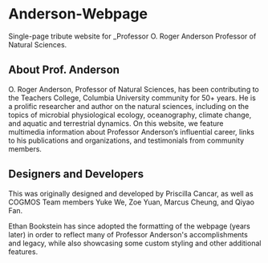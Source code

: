 # Anderson-Webpage

Single-page tribute website for _Professor O. Roger Anderson Professor of Natural Sciences.

## About Prof. Anderson

O. Roger Anderson, Professor of Natural Sciences, has been contributing to the Teachers College, Columbia University community for 50+ years. He is a prolific researcher and author on the natural sciences, including on the topics of microbial physiological ecology, oceanography, climate change, and aquatic and terrestrial dynamics. On this website, we feature multimedia information about Professor Anderson’s influential career, links to his publications and organizations, and testimonials from community members.

## Designers and Developers

This was originally designed and developed by Priscilla Cancar, as well as COGMOS Team members Yuke We, Zoe Yuan, Marcus Cheung, and Qiyao Fan.

Ethan Bookstein has since adopted the formatting of the webpage (years later) in order to reflect many of Professor Anderson's accomplishments and legacy, while also showcasing some custom styling and other additional features.
